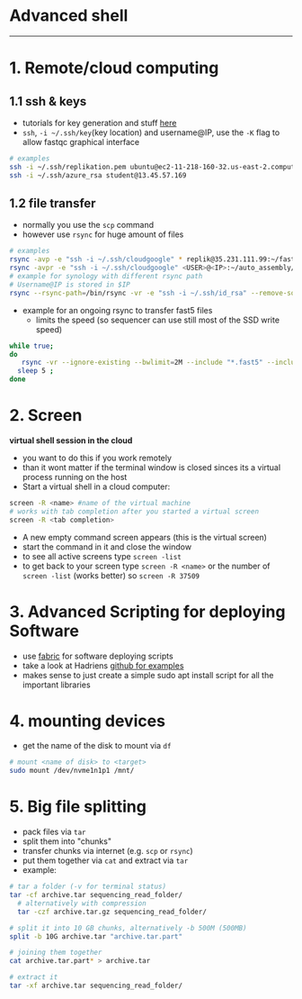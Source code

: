 Advanced shell
===
___
# 1. Remote/cloud computing
## 1.1 ssh & keys

* tutorials for key generation and stuff [here](https://www.digitalocean.com/community/tutorials/how-to-copy-files-with-rsync-over-ssh)
* `ssh`, `-i ~/.ssh/key`(key location) and username@IP, use the `-K` flag to allow fastqc graphical interface

```bash
# examples
ssh -i ~/.ssh/replikation.pem ubuntu@ec2-11-218-160-32.us-east-2.compute.amazonaws.com
ssh -i ~/.ssh/azure_rsa student@13.45.57.169
```
## 1.2 file transfer

* normally you use the `scp` command
* however use `rsync` for huge amount of files

```bash
# examples
rsync -avp -e "ssh -i ~/.ssh/cloudgoogle" * replik@35.231.111.99:~/fast5_files
rsync -avpr -e "ssh -i ~/.ssh/cloudgoogle" <USER>@<IP>:~/auto_assembly/ .
# example for synology with different rsync path
# Username@IP is stored in $IP
rsync --rsync-path=/bin/rsync -vr -e "ssh -i ~/.ssh/id_rsa" --remove-source-files --include "*.fast5" --include "*/" --exclude "*" /cygdrive/c/data/reads/ $IP:/volume1/sequencing_data/
```

* example for an ongoing rsync to transfer fast5 files
  * limits the speed (so sequencer can use still most of the SSD write speed)

````bash
while true;
do
   rsync -vr --ignore-existing --bwlimit=2M --include "*.fast5" --include "*/" --exclude "*" /mnt/e/data/reads/20181205_1008_02WW /mnt/g/02.Schweden_WW
  sleep 5 ;
done
````  


# 2. Screen

**virtual shell session in the cloud**

* you want to do this if you work remotely
* than it wont matter if the terminal window is closed sinces its a virtual process running on the host
* Start a virtual shell in a cloud computer:

```bash
screen -R <name> #name of the virtual machine
# works with tab completion after you started a virtual screen
screen -R <tab completion>
```

* A new empty command screen appears (this is the virtual screen)
* start the command in it and close the window
* to see all active screens type `screen -list`
* to get back to your screen type `screen -R <name>` or the number of `screen -list` (works better) so `screen -R 37509`


# 3. Advanced Scripting for deploying Software
* use [fabric](http://www.fabfile.org/) for software deploying scripts
* take a look at Hadriens [github for examples](https://github.com/SGBC/course/tree/master/fabfiles)
* makes sense to just create a simple sudo apt install script for all the important libraries


# 4. mounting devices

* get the name of the disk to mount via `df`

```bash
# mount <name of disk> to <target>
sudo mount /dev/nvme1n1p1 /mnt/
```

# 5. Big file splitting

* pack files via `tar`
* split them into "chunks"
* transfer chunks via internet (e.g. `scp` or `rsync`)
* put them together via `cat` and extract via `tar`
* example:

````bash
# tar a folder (-v for terminal status)
tar -cf archive.tar sequencing_read_folder/
  # alternatively with compression
  tar -czf archive.tar.gz sequencing_read_folder/

# split it into 10 GB chunks, alternatively -b 500M (500MB)
split -b 10G archive.tar "archive.tar.part"

# joining them together
cat archive.tar.part* > archive.tar

# extract it
tar -xf archive.tar sequencing_read_folder/
````
